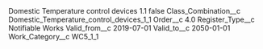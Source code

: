 <?xml version="1.0" encoding="UTF-8"?>
<CustomMetadata xmlns="http://soap.sforce.com/2006/04/metadata" xmlns:xsi="http://www.w3.org/2001/XMLSchema-instance" xmlns:xsd="http://www.w3.org/2001/XMLSchema">
    <label>Domestic Temperature control devices 1.1</label>
    <protected>false</protected>
    <values>
        <field>Class_Combination__c</field>
        <value xsi:type="xsd:string">Domestic_Temperature_control_devices_1_1</value>
    </values>
    <values>
        <field>Order__c</field>
        <value xsi:type="xsd:double">4.0</value>
    </values>
    <values>
        <field>Register_Type__c</field>
        <value xsi:type="xsd:string">Notifiable Works</value>
    </values>
    <values>
        <field>Valid_from__c</field>
        <value xsi:type="xsd:date">2019-07-01</value>
    </values>
    <values>
        <field>Valid_to__c</field>
        <value xsi:type="xsd:date">2050-01-01</value>
    </values>
    <values>
        <field>Work_Category__c</field>
        <value xsi:type="xsd:string">WC5_1_1</value>
    </values>
</CustomMetadata>
